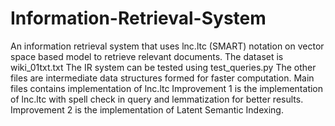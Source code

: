 # Information-Retrieval-System
An information retrieval system that uses lnc.ltc (SMART) notation on vector space based model to retrieve relevant documents.
The dataset is wiki_01txt.txt 
The IR system can be tested using test_queries.py
The other files are intermediate data structures formed for faster computation.
Main files contains implementation of lnc.ltc
Improvement 1 is the implementation of lnc.ltc with spell check in query and lemmatization for better results.
Improvement 2 is the implementation of Latent Semantic Indexing.
